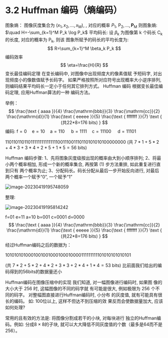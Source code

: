 # 3.2 Huffman 编码（熵编码）

图象熵：
图像灰度集合为 $\left(x_1, x_2, \ldots, x_{\mathrm{M}}\right)$, , 对应的概率 $P_1$, $\mathrm{P}_2, \ldots, \mathbf{P}_{\mathrm{M}}$
则图象熵: $\quad H=-\sum_{k=1}^M P_k \log P_k$
平均码长:
设 $\beta_{\mathrm{k}}$ 为图像第 $\mathrm{k}$ 个码长 $\mathrm{C}_{\mathrm{k}}$ 的长度, 对应的概率为 $\mathrm{P}_{\mathrm{k}}$, 则该 图象所赋予的码长的平均长度为:
$$
R=\sum_{k=1}^M \beta_k P_k
$$
编码效率
$$
\eta=\frac{H}{R}
$$
变长最佳编码定理
在变长编码中, 对图像中出现频度大的像素值赋 予短码字, 对出现频度小的像数值赋予长码字。 如果严格按照所对应符号出现概率大小逆序排列, 则编码结果平均码长一定小于任何其它排列方式。
Huffman 编码
根据变长最佳编码定理, 应用Huffman算法的一种 编码方法。

举例：
$$
\frac{\text { aaaa }}{4} \frac{\mathrm{bbb}}{3} \frac{\mathrm{cc}}{2} \frac{\mathrm{d}}{1} \frac{\text { eeeee }}{5} \frac{\text { fffffff }}{7} \text { (共22*8=176 bits) }
$$
编码: $\mathrm{f}=0 \quad \mathrm{e}=10 \quad \mathrm{a}=110 \quad \mathrm{~b}=1111 \quad \mathrm{c}=11100 \quad \mathrm{~d}=11101$

11011011011011111111111111100111001110110101010100000000
(共 $7 * 1+5 * 2+4 * 3+3 * 4+2 * 5+1 * 5=56$ bits)

Huffman 编码步骤:
1、先将图象灰度级按出现的概率由大到小顺序排列;
2、将最小两个概率相加, 形成一个新的概率集合, 再按第 (1) 步方法重排, 如此重复进行直到只有 两个概率为止;
3、分配码长。码长分配从最后一步开始反向进行, 对最后两个概率一个赋予“0”, 一个赋予“1”

![image-20230419195748059](https://mypic-1312707183.cos.ap-nanjing.myqcloud.com/image-20230419195748059.png)

整理:

![image-20230419195814242](https://mypic-1312707183.cos.ap-nanjing.myqcloud.com/image-20230419195814242.png)

f=01   e=11   a=10   b=001    c=0001   d=0000
$$
\frac{\text { aaaa }}{4} \frac{\mathrm{bbb}}{3} \frac{\mathrm{cc}}{2} \frac{\mathrm{d}}{1} \frac{\text { eeeee }}{5} \frac{\text { fffffff }}{7} \text { (共22*8=176 bits) }
$$
经过Huffman编码之后的数据为：

1010101010001001001000100010000111111111101010101010101

(共 $7 * 2+5 * 2+4 * 2+3 * 3+2 * 4+1 * 4=53$ bits)
比前面我们给出的编码得到的56bits的数据量还小

Huffman编码在图像压缩中的实现
我们知道, 对一幅图像进行编码时, 如果图 像的大小大于 256 时, 这幅图像的不同的码字就 有可能是很大, 例如极限为 256 个不同的码字。
对整幅图直接进行Huffman编码时, 小分布 的灰度值, 就有可能具有很长的编码。
如: 100位以上, 这样不但达不到压缩的效 果反而会使数据量加大, 应该如何处理?

常用的且有效的方法是:
将图像分割成若干的小块, 对每块进行 独立的Huffman编码。例如: 分成$8\times 8$的子块, 就可以大大降低不同灰度值的个数（最多是64而不是256）。